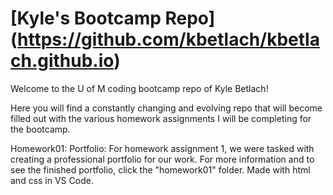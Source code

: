 # [Kyle's Bootcamp Repo] (https://github.com/kbetlach/kbetlach.github.io)

Welcome to the U of M coding bootcamp repo of Kyle Betlach!

Here you will find a constantly changing and evolving repo that will become filled out with the various homework assignments I will be completing for the bootcamp.

Homework01: Portfolio: For homework assignment 1, we were tasked with creating a professional portfolio for our work. For more information and to see the finished portfolio, click the "homework01" folder. Made with html and css in VS Code.
